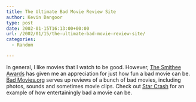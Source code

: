 ```yaml
---
title: The Ultimate Bad Movie Review Site
author: Kevin Dangoor
type: post
date: 2002-01-15T16:13:00+00:00
url: /2002/01/15/the-ultimate-bad-movie-review-site/
categories:
  - Random

---
```

In general, I like movies that I watch to be good. However, [The Smithee Awards][1] has given me an appreciation for just how fun a bad movie can be. [Bad Movies.org][2] serves up reviews of a bunch of bad movies, including photos, sounds and sometimes movie clips. Check out [Star Crash][3] for an example of how entertainingly bad a movie can be.

 [1]: http://www.smitheeawards.com
 [2]: http://www.badmovies.org
 [3]: http://www.badmovies.org/movies/starcrash/index.html